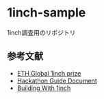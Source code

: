 # 1inch-sample
1inch調査用のリポジトリ

## 参考文献
- [ETH Global 1inch prize](https://ethglobal.com/events/unite/prizes/1inch)
- [Hackathon Guide Document](https://carnelian-raft-206.notion.site/Welcome-to-the-1inch-Hackathon-Landing-Page-1b4af144f6708016bd70c3ec7bbd7027)
- [Building With 1inch](https://carnelian-raft-206.notion.site/Building-with-1inch-132af144f6708092be0ee25ec80cec4d)
